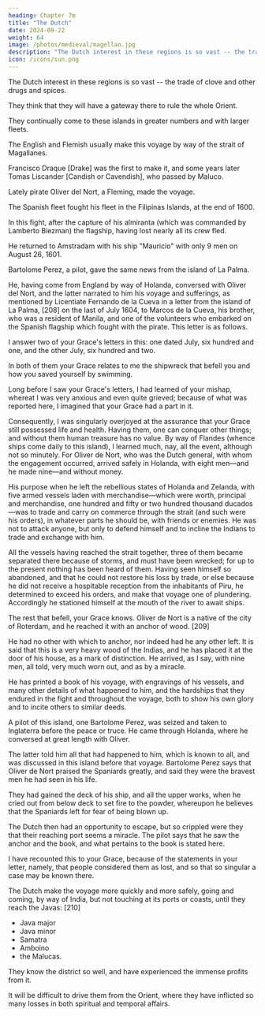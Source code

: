 ```yaml
---
heading: Chapter 7m
title: "The Dutch"
date: 2024-09-22
weight: 64
image: /photos/medieval/magellan.jpg
description: "The Dutch interest in these regions is so vast -- the trade of clove and other drugs and spices"
icon: /icons/sun.png
---
```




The Dutch interest in these regions is so vast -- the trade of clove and other drugs and spices.

They think that they will have a gateway there to rule the whole Orient.

<!-- —that, overcoming all the toil and dangers of the voyage,  -->

They continually come to these islands in greater numbers and with larger fleets. 

<!-- If a very fundamental and timely remedy be not administered in this matter, it will increase to such an extent in a short time that afterward no remedy can be applied. -->

The English and Flemish usually make this voyage by way of the strait of Magallanes.

Francisco Draque [Drake] was the first to make it, and some years later Tomas Liscander [Candish or Cavendish], who passed by Maluco.


Lately pirate Oliver del Nort, a Fleming, made the voyage.

The Spanish fleet fought his fleet in the Filipinas Islands, at the end of 1600.

In this fight, after the capture of his almiranta (which was commanded by Lamberto Biezman) the flagship, having lost nearly all its crew fled.

<!-- And as it afterward left the Filipinas, and was seen in Sunda and the Java channels, so disabled, it seemed impossible for it to navigate, and that it would surely be lost, as was recounted above when treating of this. -->

<!-- This pirate, although so crippled, had the good fortune to escape from the Spaniards, and, after great troubles and hardships,  -->

He returned to Amstradam with his ship "Mauricio" with only 9 men on August 26, 1601.

<!-- He wrote the relation and the events of his voyage, and gave plates of the battle and of the ships. This was afterward translated into Latin and printed by Teodoro de Bri, a German, at Francfort, in the year six hundred and two. Both relations are going the rounds, and the voyage is regarded as a most prodigious feat and one of so great hardships and perils. [207] -->

Bartolome Perez, a pilot, gave the same news from the island of La Palma. 

He, having come from England by way of Holanda, conversed with Oliver del Nort, and the latter narrated to him his voyage and sufferings, as mentioned by Licentiate Fernando de la Cueva in a letter from the island of La Palma, [208] on the last of July 1604, to Marcos de la Cueva, his brother, who was a resident of Manila, and one of the volunteers who embarked on the Spanish flagship which fought with the pirate. This letter is as follows.

I answer two of your Grace's letters in this: one dated July, six hundred and one, and the other July, six hundred and two.

In both of them your Grace relates to me the shipwreck that befell you and how you saved yourself by swimming. 

Long before I saw your Grace's letters, I had learned of your mishap, whereat I was very anxious and even quite grieved; because of what was reported here, I imagined that your Grace had a part in it. 

Consequently, I was singularly overjoyed at the assurance that your Grace still possessed life and health. Having them, one can conquer other things; and without them human treasure has no value. By way of Flandes (whence ships come daily to this island), I learned much, nay, all the event, although not so minutely. For Oliver de Nort, who was the Dutch general, with whom the engagement occurred, arrived safely in Holanda, with eight men—and he made nine—and without money. 

His purpose when he left the rebellious states of Holanda and Zelanda, with five armed vessels laden with merchandise—which were worth, principal and merchandise, one hundred and fifty or two hundred thousand ducados—was to trade and carry on commerce through the strait (and such were his orders), in whatever parts he should be, with friends or enemies. He was not to attack anyone, but only to defend himself and to incline the Indians to trade and exchange with him. 

All the vessels having reached the strait together, three of them became separated there because of storms, and must have been wrecked; for up to the present nothing has been heard of them. Having seen himself so abandoned, and that he could not restore his loss by trade, or else because he did not receive a hospitable reception from the inhabitants of Piru, he determined to exceed his orders, and make that voyage one of plundering. Accordingly he stationed himself at the mouth of the river to await ships. 

The rest that befell, your Grace knows. Oliver de Nort is a native of the city of Roterdam, and he reached it with an anchor of wood. [209] 

He had no other with which to anchor, nor indeed had he any other left. It is said that this is a very heavy wood of the Indias, and he has placed it at the door of his house, as a mark of distinction. He arrived, as I say, with nine men, all told, very much worn out, and as by a miracle.

He has printed a book of his voyage, with engravings of his vessels, and many other details of what happened to him, and the hardships that they endured in the fight and throughout the voyage, both to show his own glory and to incite others to similar deeds.

A pilot of this island, one Bartolome Perez, was seized and taken to Inglaterra before the peace or truce. He came through Holanda, where he conversed at great length with Oliver. 

The latter told him all that had happened to him, which is known to all, and was discussed in this island before that voyage. Bartolome Perez says that Oliver de Nort praised the Spaniards greatly, and said they were the bravest men he had seen in his life. 

They had gained the deck of his ship, and all the upper works, when he cried out from below deck to set fire to the powder, whereupon he believes that the Spaniards left for fear of being blown up. 

The Dutch then had an opportunity to escape, but so crippled were they that their reaching port seems a miracle. The pilot says that he saw the anchor and the book, and what pertains to the book is stated here. 

I have recounted this to your Grace, because of the statements in your letter, namely, that people considered them as lost, and so that so singular a case may be known there.

The Dutch make the voyage more quickly and more safely, going and coming, by way of India, but not touching at its ports or coasts, until they reach the Javas: [210]
- Java major
- Java minor
- Samatra
- Amboino
- the Malucas.

They know the district so well, and have experienced the immense profits from it. 

It will be difficult to drive them from the Orient, where they have inflicted so many losses in both spiritual and temporal affairs.

<!-- ¶ Relation of the Filipinas Islands and of their natives, antiquity, customs, and government, both during the period of their paganism and after their conquest by the Spaniards, and other details. -->
